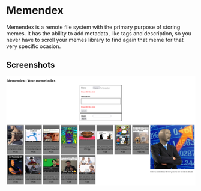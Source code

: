 # Memendex

Memendex is a remote file system with the primary purpose of storing memes. It has the ability to add metadata, like tags and description, so you never have to scroll your memes library to find again that meme for that very specific ocasion.

## Screenshots

![index page screenshot](screenshots/index-page.png)
